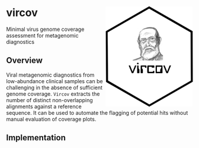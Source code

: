 # vircov <a href='https://github.com/esteinig'><img src='docs/vircov.png' align="right" height="270" /></a>

Minimal virus genome coverage assessment for metagenomic diagnostics

## Overview

Viral metagenomic diagnostics from low-abundance clinical samples can be challenging in the absence of sufficient genome coverage. `Vircov` extracts the number of distinct non-overlapping alignments against a reference sequence. It can be used to automate the flagging of potential hits without manual evaluation of coverage plots.

## Implementation





